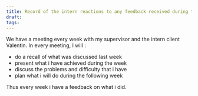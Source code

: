 ```yaml
---
title: Record of the intern reactions to any feedback received during the internship
draft: 
tags:
---
```

We have a meeting every week with my supervisor and the intern client Valentin. In every meeting, I will :
- do a recall of what was discussed last week
- present what i have achieved during the week
- discuss the problems and difficulty that i have
- plan what i will do during the following week

Thus every week i have a feedback on what i did. 
